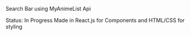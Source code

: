 Search Bar using MyAnimeList Api

Status: In Progress
Made in React.js for Components and HTML/CSS for styling
